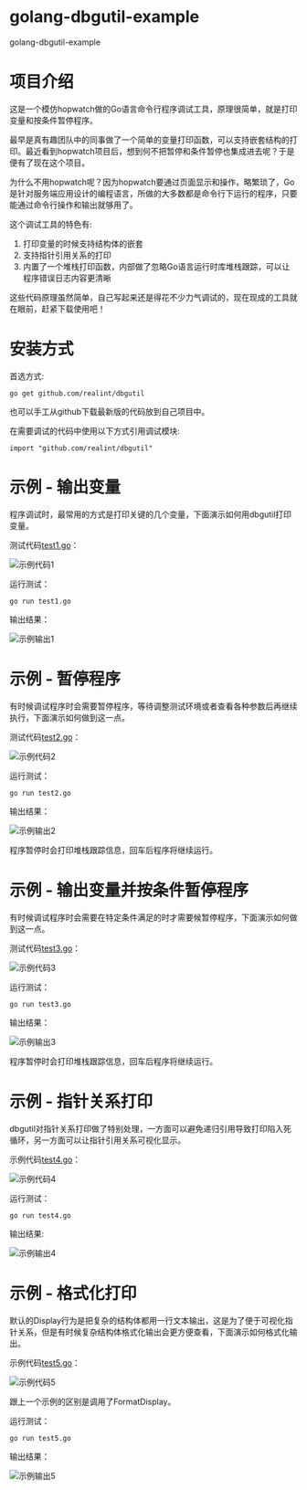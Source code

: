 golang-dbgutil-example
======================

golang-dbgutil-example


项目介绍
========

这是一个模仿hopwatch做的Go语言命令行程序调试工具，原理很简单，就是打印变量和按条件暂停程序。

最早是真有趣团队中的同事做了一个简单的变量打印函数，可以支持嵌套结构的打印。最近看到hopwatch项目后，想到何不把暂停和条件暂停也集成进去呢？于是便有了现在这个项目。

为什么不用hopwatch呢？因为hopwatch要通过页面显示和操作，略繁琐了，Go是针对服务端应用设计的编程语言，所做的大多数都是命令行下运行的程序，只要能通过命令行操作和输出就够用了。

这个调试工具的特色有:

1. 打印变量的时候支持结构体的嵌套
2. 支持指针引用关系的打印
3. 内置了一个堆栈打印函数，内部做了忽略Go语言运行时库堆栈跟踪，可以让程序错误日志内容更清晰

这些代码原理虽然简单，自己写起来还是得花不少力气调试的，现在现成的工具就在眼前，赶紧下载使用吧！

安装方式
========

首选方式:

	go get github.com/realint/dbgutil

也可以手工从github下载最新版的代码放到自己项目中。

在需要调试的代码中使用以下方式引用调试模块:

	import "github.com/realint/dbgutil"

示例 - 输出变量
=======

程序调试时，最常用的方式是打印关键的几个变量，下面演示如何用dbgutil打印变量。

测试代码[test1.go](http://dl.dropboxusercontent.com/s/jj5mtnbwcqv51r6/test1.go)：

![示例代码1](http://dl.dropboxusercontent.com/s/zedzgp79zsg08rt/code1.png)

运行测试：

	go run test1.go

输出结果：

![示例输出1](http://dl.dropboxusercontent.com/s/p1ip1rlbsa4qbux/output1.png)

示例 - 暂停程序
========

有时候调试程序时会需要暂停程序，等待调整测试环境或者查看各种参数后再继续执行，下面演示如何做到这一点。

测试代码[test2.go](http://dl.dropboxusercontent.com/s/2pj04sqqxiiisxr/test2.go)：

![示例代码2](http://dl.dropboxusercontent.com/s/dnem9ewlsxijjiv/code2.png)

运行测试：

	go run test2.go

输出结果：

![示例输出2](http://dl.dropboxusercontent.com/s/cjawd5k9z4fnbly/output2.png)

程序暂停时会打印堆栈跟踪信息，回车后程序将继续运行。

示例 - 输出变量并按条件暂停程序
========

有时候调试程序时会需要在特定条件满足的时才需要候暂停程序，下面演示如何做到这一点。

测试代码[test3.go](http://dl.dropboxusercontent.com/s/o3x8faa7hrwqspv/test3.go)：

![示例代码3](http://dl.dropboxusercontent.com/s/k1gmalmuy5skhsz/code3.png)

运行测试：

	go run test3.go

输出结果：

![示例输出3](http://dl.dropboxusercontent.com/s/cfi5mgn2fd1oxjc/output3.png)

程序暂停时会打印堆栈跟踪信息，回车后程序将继续运行。

示例 - 指针关系打印
========

dbgutil对指针关系打印做了特别处理，一方面可以避免递归引用导致打印陷入死循环，另一方面可以让指针引用关系可视化显示。

示例代码[test4.go](http://dl.dropboxusercontent.com/s/2tfyxqiijdwu6ee/test4.go)：

![示例代码4](http://dl.dropboxusercontent.com/s/rv0jdeccsbx4mcp/code4.png)

运行测试：

	go run test4.go

输出结果:

![示例输出4](http://dl.dropboxusercontent.com/s/6dcvhntt4t4q2xq/output4.png)

示例 - 格式化打印
========

默认的Display行为是把复杂的结构体都用一行文本输出，这是为了便于可视化指针关系，但是有时候复杂结构体格式化输出会更方便查看，下面演示如何格式化输出。

示例代码[test5.go](http://dl.dropboxusercontent.com/s/vrm0k72tuee3siz/test5.go)：

![示例代码5](http://dl.dropboxusercontent.com/s/11eg8tcvc6hcg4n/code5.png)

跟上一个示例的区别是调用了FormatDisplay。

运行测试：

	go run test5.go

输出结果：

![示例输出5](http://dl.dropboxusercontent.com/s/pqdxxx43rmtlzql/output5.png?i=1)

